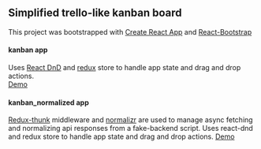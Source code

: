 ## Simplified trello-like kanban board
This project was bootstrapped with [Create React App](https://github.com/facebookincubator/create-react-app) and [React-Bootstrap](https://github.com/react-bootstrap/react-bootstrap)

#### kanban app
Uses [React DnD](https://github.com/react-dnd/react-dnd) and [redux](https://github.com/reactjs/redux) store to handle app state and drag and drop actions.  
[Demo](https://agentboo.github.io/react-kanban/kanban)

#### kanban_normalized app
[Redux-thunk](https://github.com/gaearon/redux-thunk) middleware and [normalizr](https://github.com/paularmstrong/normalizr) are used to manage async fetching and normalizing api responses from a fake-backend script.
Uses react-dnd and redux store to handle app state and drag and drop actions.
[Demo](https://agentboo.github.io/react-kanban/kanban-normalized)
